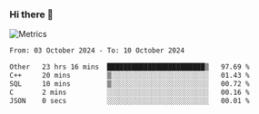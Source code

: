 ### Hi there 👋

![Metrics](https://github.com/radoapx/radoapx/blob/main/github-metrics.svg)

<!--START_SECTION:waka-->

```txt
From: 03 October 2024 - To: 10 October 2024

Other   23 hrs 16 mins  ████████████████████████▒   97.69 %
C++     20 mins         ▒░░░░░░░░░░░░░░░░░░░░░░░░   01.43 %
SQL     10 mins         ▒░░░░░░░░░░░░░░░░░░░░░░░░   00.72 %
C       2 mins          ░░░░░░░░░░░░░░░░░░░░░░░░░   00.16 %
JSON    0 secs          ░░░░░░░░░░░░░░░░░░░░░░░░░   00.01 %
```

<!--END_SECTION:waka-->

<!--
**radoapx/radoapx** is a ✨ _special_ ✨ repository because its `README.md` (this file) appears on your GitHub profile.

Here are some ideas to get you started:

- 🔭 I’m currently working on ...
- 🌱 I’m currently learning ...
- 👯 I’m looking to collaborate on ...
- 🤔 I’m looking for help with ...
- 💬 Ask me about ...
- 📫 How to reach me: ...
- 😄 Pronouns: ...
- ⚡ Fun fact: ...
-->
